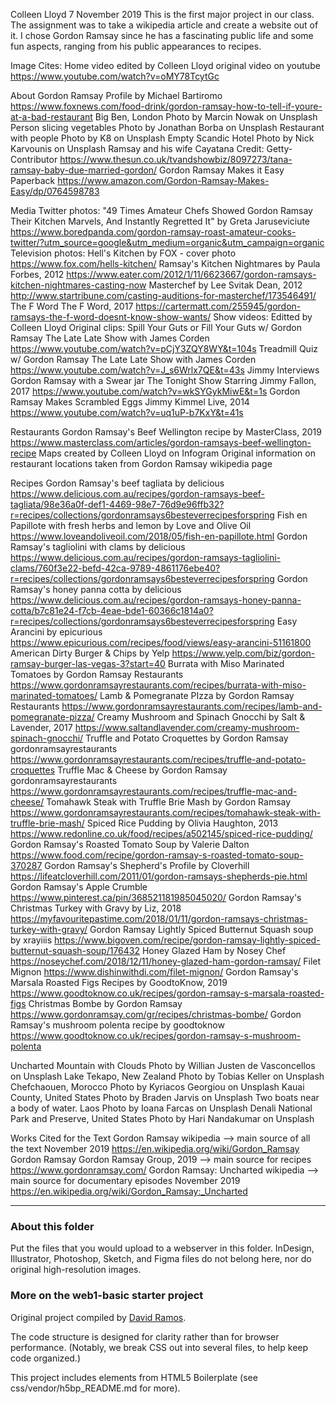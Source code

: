 Colleen Lloyd 
7 November 2019
This is the first major project in our class. The assignment was to take a wikipedia article and create a website out of it. I chose Gordon Ramsay since he has a fascinating public life and some fun aspects, ranging from his public appearances to recipes.

Image Cites:
Home
	video edited by Colleen Lloyd
		original video on youtube https://www.youtube.com/watch?v=oMY78TcytGc

About
	Gordon Ramsay Profile
		by Michael Bartiromo
		https://www.foxnews.com/food-drink/gordon-ramsay-how-to-tell-if-youre-at-a-bad-restaurant
	Big Ben, London
		Photo by Marcin Nowak on Unsplash
	Person slicing vegetables
		Photo by Jonathan Borba on Unsplash
	Restaurant with people
		Photo by K8 on Unsplash
	Empty Scandic Hotel
		Photo by Nick Karvounis on Unsplash
	Ramsay and his wife Cayatana
		Credit: Getty- Contributor
		https://www.thesun.co.uk/tvandshowbiz/8097273/tana-ramsay-baby-due-married-gordon/
	Gordon Ramsay Makes it Easy Paperback
		https://www.amazon.com/Gordon-Ramsay-Makes-Easy/dp/0764598783

Media
	Twitter photos:
		"49 Times Amateur Chefs Showed Gordon Ramsay Their Kitchen Marvels, And Instantly Regretted It"
		by Greta Jaruseviciute
		https://www.boredpanda.com/gordon-ramsay-roast-amateur-cooks-twitter/?utm_source=google&utm_medium=organic&utm_campaign=organic
	Television photos:
		Hell's Kitchen
		by FOX - cover photo
		https://www.fox.com/hells-kitchen/
		Ramsay's Kitchen Nightmares
		by Paula Forbes, 2012
		https://www.eater.com/2012/1/11/6623667/gordon-ramsays-kitchen-nightmares-casting-now
		Masterchef
		by Lee Svitak Dean, 2012
		http://www.startribune.com/casting-auditions-for-masterchef/173546491/
		The F Word
		The F Word, 2017
		https://cartermatt.com/255945/gordon-ramsays-the-f-word-doesnt-know-show-wants/
	Show videos:
		Editted by Colleen Lloyd
		Original clips:
			Spill Your Guts or Fill Your Guts w/ Gordon Ramsay
			The Late Late Show with James Corden
			https://www.youtube.com/watch?v=pCjY3ZQY8WY&t=104s
			Treadmill Quiz w/ Gordon Ramsay
			The Late Late Show with James Corden
			https://www.youtube.com/watch?v=J_s6Wrlx7QE&t=43s
			Jimmy Interviews Gordon Ramsay with a Swear jar
			The Tonight Show Starring Jimmy Fallon, 2017
			https://www.youtube.com/watch?v=wkSYGykMiwE&t=1s
			Gordon Ramsay Makes Scrambled Eggs
			Jimmy Kimmel Live, 2014
			https://www.youtube.com/watch?v=uq1uP-b7KxY&t=41s

Restaurants
	Gordon Ramsay's Beef Wellington recipe
		by MasterClass, 2019
		https://www.masterclass.com/articles/gordon-ramsays-beef-wellington-recipe
	Maps created by Colleen Lloyd on Infogram
		Original information on restaurant locations taken from Gordon Ramsay wikipedia page

Recipes
	Gordon Ramsay's beef tagliata
	by delicious
		https://www.delicious.com.au/recipes/gordon-ramsays-beef-tagliata/98e36a0f-def1-4469-98e7-76d9e96ffb32?r=recipes/collections/gordonramsays6besteverrecipesforspring
	Fish en Papillote with fresh herbs and lemon
	by Love and Olive Oil
	https://www.loveandoliveoil.com/2018/05/fish-en-papillote.html
	Gordon Ramsay's tagliolini with clams
	by delicious
	https://www.delicious.com.au/recipes/gordon-ramsays-tagliolini-clams/760f3e22-befd-42ca-9789-4861176ebe40?r=recipes/collections/gordonramsays6besteverrecipesforspring
	Gordon Ramsay's honey panna cotta
	by delicious
	https://www.delicious.com.au/recipes/gordon-ramsays-honey-panna-cotta/b7c81e24-f7cb-4eae-bde1-60366c1814a0?r=recipes/collections/gordonramsays6besteverrecipesforspring
	Easy Arancini
	by epicurious
	https://www.epicurious.com/recipes/food/views/easy-arancini-51161800
	American Dirty Burger & Chips
	by Yelp
	https://www.yelp.com/biz/gordon-ramsay-burger-las-vegas-3?start=40
	Burrata with Miso Marinated Tomatoes
	by Gordon Ramsay Restaurants
	https://www.gordonramsayrestaurants.com/recipes/burrata-with-miso-marinated-tomatoes/
	Lamb & Pomegranate PIzza
	by Gordon Ramsay Restaurants
	https://www.gordonramsayrestaurants.com/recipes/lamb-and-pomegranate-pizza/
	Creamy Mushroom and Spinach Gnocchi
	by Salt & Lavender, 2017
	https://www.saltandlavender.com/creamy-mushroom-spinach-gnocchi/
	Truffle and Potato Croquettes
	by Gordon Ramsay gordonramsayrestaurants
	https://www.gordonramsayrestaurants.com/recipes/truffle-and-potato-croquettes
	Truffle Mac & Cheese
	by Gordon Ramsay gordonramsayrestaurants
	https://www.gordonramsayrestaurants.com/recipes/truffle-mac-and-cheese/
	Tomahawk Steak with Truffle Brie Mash
	by Gordon Ramsay
	https://www.gordonramsayrestaurants.com/recipes/tomahawk-steak-with-truffle-brie-mash/
	Spiced Rice Pudding
	by Olivia Haughton, 2013
	https://www.redonline.co.uk/food/recipes/a502145/spiced-rice-pudding/
	Gordon Ramsay's Roasted Tomato Soup
	by Valerie Dalton
	https://www.food.com/recipe/gordon-ramsay-s-roasted-tomato-soup-370287
	Gordon Ramsay's Shepherd's Profile
	by Cloverhill
	https://lifeatcloverhill.com/2011/01/gordon-ramsays-shepherds-pie.html
	Gordon Ramsay's Apple Crumble
	https://www.pinterest.ca/pin/368521181985045020/
	Gordon Ramsay's Christmas Turkey with Gravy
	by Liz, 2018
	https://myfavouritepastime.com/2018/01/11/gordon-ramsays-christmas-turkey-with-gravy/
	Gordon Ramsay Lightly Spiced Butternut Squash soup
	by xrayiiis
	https://www.bigoven.com/recipe/gordon-ramsay-lightly-spiced-butternut-squash-soup/176432
	Honey Glazed Ham
	by Nosey Chef
	https://noseychef.com/2018/12/11/honey-glazed-ham-gordon-ramsay/
	Filet Mignon
	https://www.dishinwithdi.com/filet-mignon/
	Gordon Ramsay's Marsala Roasted Figs Recipes
	by GoodtoKnow, 2019
	https://www.goodtoknow.co.uk/recipes/gordon-ramsay-s-marsala-roasted-figs
	Christmas Bombe
	by Gordon Ramsay
	https://www.gordonramsay.com/gr/recipes/christmas-bombe/
	Gordon Ramsay's mushroom polenta recipe
	by goodtoknow
	https://www.goodtoknow.co.uk/recipes/gordon-ramsay-s-mushroom-polenta

Uncharted
	Mountain with Clouds
		Photo by Willian Justen de Vasconcellos on Unsplash
	Lake Tekapo, New Zealand
		Photo by Tobias Keller on Unsplash
	Chefchaouen, Morocco
		Photo by Kyriacos Georgiou on Unsplash
	Kauai County, United States
		Photo by Braden Jarvis on Unsplash
	Two boats near a body of water. Laos
		Photo by Ioana Farcas on Unsplash
	Denali National Park and Preserve, United States
		Photo by Hari Nandakumar on Unsplash

Works Cited for the Text
	Gordon Ramsay wikipedia --> main source of all the text
	November 2019
		https://en.wikipedia.org/wiki/Gordon_Ramsay
	Gordon Ramsay
	Gordon Ramsay Group, 2019 --> main source for recipes
		https://www.gordonramsay.com/
	Gordon Ramsay: Uncharted wikipedia --> main source for documentary episodes
	November 2019
		https://en.wikipedia.org/wiki/Gordon_Ramsay:_Uncharted
***

### About this folder

Put the files that you would upload to a webserver in this folder. InDesign, Illustrator, Photoshop, Sketch, and Figma files do not belong here, nor do original high-resolution images.

### More on the web1-basic starter project

Original project compiled by [David Ramos](http://imaginaryterrain.com).

The code structure is designed for clarity rather than for browser performance. (Notably, we break CSS out into several files, to help keep code organized.)

This project includes elements from HTML5 Boilerplate (see css/vendor/h5bp_README.md for more).
